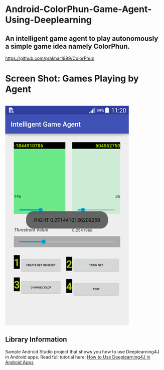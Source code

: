 # Android-ColorPhun-Game-Agent-Using-Deeplearning
## An intelligent game agent to play autonomously a simple game idea namely ColorPhun. 
https://github.com/prakhar1989/ColorPhun

# Screen Shot: Games Playing by Agent
<br>
<img height="700" src="https://github.com/ShihabYasin/Android-ColorPhun-Game-Agent-Using-Deeplearning/blob/master/Screenshot_2017-06-06-11-20-17.png"/>
<br>

## Library Information
Sample Android Studio project that shows you how to use Deeplearning4J in Android apps.
Read full tutorial here: [How to Use Deeplearning4J in Android Apps](http://progur.com/2017/01/how-to-use-deeplearning4j-on-android.html)
